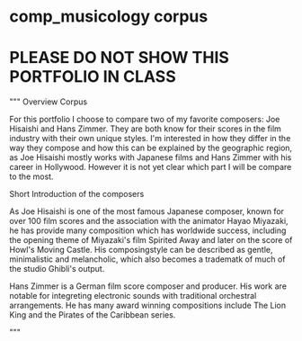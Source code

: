 # comp_musicology corpus 
# PLEASE DO NOT SHOW THIS PORTFOLIO IN CLASS
""" 
Overview Corpus 

For this portfolio I choose to compare two of my favorite composers: Joe Hisaishi and Hans Zimmer. They are both know for their scores in the film industry with their own unique styles. I'm interested in how they differ in the way they compose and how this can be explained by the geographic region, as Joe Hisaishi mostly works with Japanese films and Hans Zimmer with his career in Hollywood. However it is not yet clear which part I will be compare to the most. 
  
Short Introduction of the composers

As Joe Hisaishi is one of the most famous Japanese composer, known for over 100 film scores and the association with the animator Hayao Miyazaki, he has provide many composition which has worldwide success, including the opening theme of Miyazaki's film Spirited Away and later on the score of Howl's Moving Castle. His composingstyle can be described as gentle, minimalistic and melancholic, which also becomes a tradematk of much of the studio Ghibli's output. 

Hans Zimmer is a German film score composer and producer. His work are notable for integreting electronic sounds with traditional orchestral arrangements. He has many award winning compositions include The Lion King and the Pirates of the Caribbean series. 



""" 
